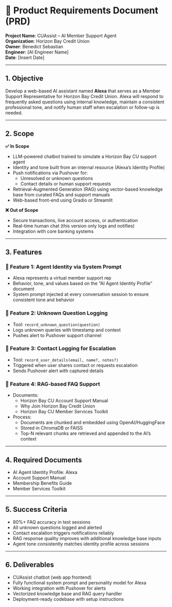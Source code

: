 
# 📝 Product Requirements Document (PRD)

**Project Name**: CUAssist – AI Member Support Agent  
**Organization**: Horizon Bay Credit Union  
**Owner**: Benedict Sebastian  
**Engineer**: [AI Engineer Name]  
**Date**: [Insert Date]

---

## 1. Objective  
Develop a web-based AI assistant named **Alexa** that serves as a Member Support Representative for Horizon Bay Credit Union. Alexa will respond to frequently asked questions using internal knowledge, maintain a consistent professional tone, and notify human staff when escalation or follow-up is needed.

---

## 2. Scope  

**✅ In Scope**  
- LLM-powered chatbot trained to simulate a Horizon Bay CU support agent  
- Identity and tone built from an internal resource (Alexa’s Identity Profile)  
- Push notifications via Pushover for:
  - Unresolved or unknown questions
  - Contact details or human support requests  
- Retrieval-Augmented Generation (RAG) using vector-based knowledge base from curated FAQs and support manuals  
- Web-based front-end using Gradio or Streamlit  

**❌ Out of Scope**  
- Secure transactions, live account access, or authentication  
- Real-time human chat (this version only logs and notifies)  
- Integration with core banking systems  

---

## 3. Features  

### 🔹 Feature 1: Agent Identity via System Prompt  
- Alexa represents a virtual member support rep  
- Behavior, tone, and values based on the “AI Agent Identity Profile” document  
- System prompt injected at every conversation session to ensure consistent tone and behavior  

### 🔹 Feature 2: Unknown Question Logging  
- Tool: `record_unknown_question(question)`  
- Logs unknown queries with timestamp and context  
- Pushes alert to Pushover support channel  

### 🔹 Feature 3: Contact Logging for Escalation  
- Tool: `record_user_details(email, name?, notes?)`  
- Triggered when user shares contact or requests escalation  
- Sends Pushover alert with captured details  

### 🔹 Feature 4: RAG-based FAQ Support  
- Documents:  
  - Horizon Bay CU Account Support Manual  
  - Why Join Horizon Bay Credit Union  
  - Horizon Bay CU Member Services Toolkit  
- Process:
  - Documents are chunked and embedded using OpenAI/HuggingFace  
  - Stored in ChromaDB or FAISS  
  - Top-N relevant chunks are retrieved and appended to the AI’s context  

---

## 4. Required Documents  
- AI Agent Identity Profile: Alexa  
- Account Support Manual  
- Membership Benefits Guide  
- Member Services Toolkit  

---

## 5. Success Criteria  
- 80%+ FAQ accuracy in test sessions  
- All unknown questions logged and alerted  
- Contact escalation triggers notifications reliably  
- RAG response quality improves with additional knowledge base inputs  
- Agent tone consistently matches identity profile across sessions  

---

## 6. Deliverables  
- CUAssist chatbot (web app frontend)  
- Fully functional system prompt and personality model for Alexa  
- Working integration with Pushover for alerts  
- Vectorized knowledge base and RAG query handler  
- Deployment-ready codebase with setup instructions

